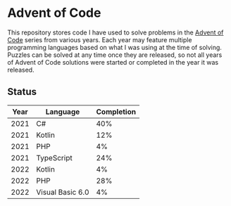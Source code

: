 # Advent of Code

This repository stores code I have used to solve problems in the [Advent of Code](https://adventofcode.com/) series from
various years. Each year may feature multiple programming languages based on what I was using at the time of solving.
Puzzles can be solved at any time once they are released, so not all years of Advent of Code solutions were started or
completed in the year it was released.

## Status

| Year | Language         | Completion |
|------|------------------|------------|
| 2021 | C#               | 40%        |
| 2021 | Kotlin           | 12%        |
| 2021 | PHP              | 4%         |
| 2021 | TypeScript       | 24%        |
| 2022 | Kotlin           | 4%         |
| 2022 | PHP              | 28%        |
| 2022 | Visual Basic 6.0 | 4%         |
